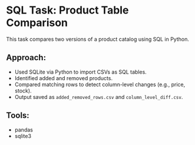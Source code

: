 # SQL Task: Product Table Comparison

This task compares two versions of a product catalog using SQL in Python.

## Approach:
- Used SQLite via Python to import CSVs as SQL tables.
- Identified added and removed products.
- Compared matching rows to detect column-level changes (e.g., price, stock).
- Output saved as `added_removed_rows.csv` and `column_level_diff.csv`.

## Tools:
- pandas
- sqlite3

